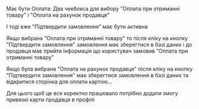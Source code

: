 
Має бути Оплата:
Два чекбокса для вибору "Оплата при отриманні товару" і "Оплата на рахунок продавця"

І тоді вже "Підтвердити замовлення" має бути активна

Якщо вибрана "Оплата при отриманні товару" то після кліку на кнопку "Підтвердити замовлення" замовлення має зберегтися в базі даних і до продавця має прийти інформація що користувач замовив "Оплата при отриманні товару"

Якщо була вибрана "Оплата на рахунок продавця" після кліку на кнопку "Підтвердити замовлення" має зберегтися замовлення в базі даних та відкритися сторінка для оплати картою...

Для цього щоб це все коректно працювало потрібно додати змогу привязкі карти продавця в профілі
